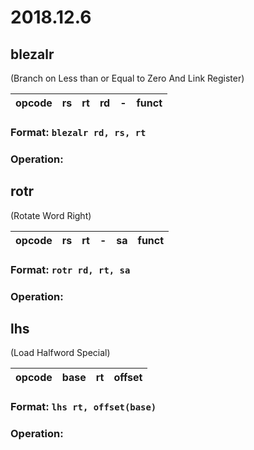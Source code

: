 # 2018.12.6

## blezalr
(Branch on Less than or Equal to Zero And Link Register)

| opcode | rs | rt | rd | - | funct | 
| :-: | :-: | :-: | :-: | :-: | :-: |

### **Format:** `blezalr rd, rs, rt`
### **Operation:**

## rotr
(Rotate Word Right)

| opcode | rs | rt | - | sa | funct | 
| :-: | :-: | :-: | :-: | :-: | :-: |
### **Format:** `rotr rd, rt, sa`
### **Operation:**

## lhs
(Load Halfword Special)

| opcode | base | rt | offset | 
| :-: | :-: | :-: | :-: |
### **Format:** `lhs rt, offset(base)`
### **Operation:**
